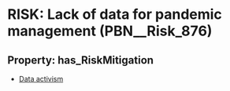 # RISK: __Lack of data for pandemic management__ (PBN__Risk_876)

## Property: has_RiskMitigation

* [Data activism](PBN__RiskMitigation_1200)

